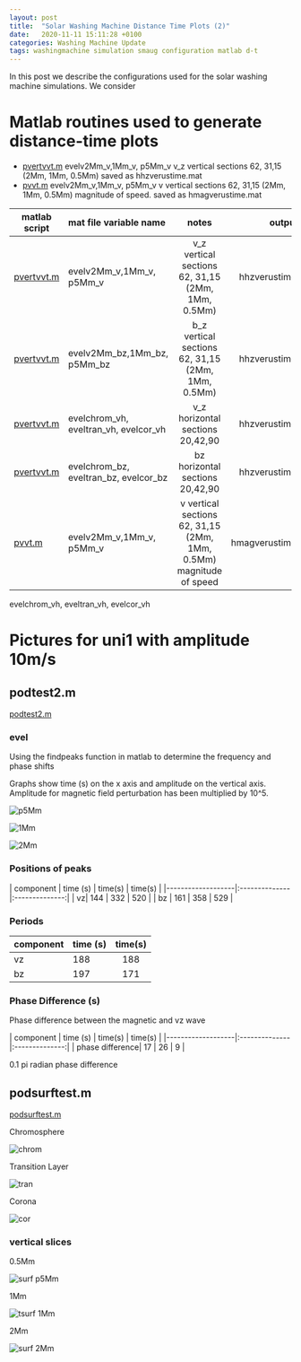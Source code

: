 ```yaml
---
layout: post
title:  "Solar Washing Machine Distance Time Plots (2)"
date:   2020-11-11 15:11:28 +0100
categories: Washing Machine Update
tags: washingmachine simulation smaug configuration matlab d-t
---
```

In this post we describe the configurations used for the solar washing machine simulations. We consider 

# Matlab routines  used to generate distance-time plots

* [pvertvvt.m](https://github.com/mikeg64/smaug_wash/blob/master/matlab/pvertvvt.m) evelv2Mm_v,1Mm_v, p5Mm_v v_z vertical sections 62, 31,15 (2Mm, 1Mm, 0.5Mm) saved as hhzverustime.mat
* [pvvt.m](https://github.com/mikeg64/smaug_wash/blob/master/matlab/pvvt.m)  evelv2Mm_v,1Mm_v, p5Mm_v v vertical sections 62, 31,15 (2Mm, 1Mm, 0.5Mm) magnitude of speed. saved as hmagverustime.mat


| matlab script      | mat file variable name | notes   | output file |
|-------------------|:--------------|:--------------:|--------------:|
| [pvertvvt.m](https://github.com/mikeg64/smaug_wash/blob/master/matlab/pvertvvt.m) | evelv2Mm_v,1Mm_v, p5Mm_v  |v_z vertical sections 62, 31,15 (2Mm, 1Mm, 0.5Mm)  | hhzverustime.mat|
| [pvertvvt.m](https://github.com/mikeg64/smaug_wash/blob/master/matlab/pvertvvt.m) | evelv2Mm_bz,1Mm_bz, p5Mm_bz  |b_z vertical sections 62, 31,15 (2Mm, 1Mm, 0.5Mm)  | hhzverustime.mat|
| [pvertvvt.m](https://github.com/mikeg64/smaug_wash/blob/master/matlab/pvertvvt.m) | evelchrom_vh, eveltran_vh, evelcor_vh  |v_z horizontal sections 20,42,90  | hhzverustime.mat|
| [pvertvvt.m](https://github.com/mikeg64/smaug_wash/blob/master/matlab/pvertvvt.m) | evelchrom_bz, eveltran_bz, evelcor_bz  |bz horizontal sections 20,42,90  | hhzverustime.mat|
|  [pvvt.m](https://github.com/mikeg64/smaug_wash/blob/master/matlab/pvvt.m)          | evelv2Mm_v,1Mm_v, p5Mm_v      |v vertical sections 62, 31,15 (2Mm, 1Mm, 0.5Mm) magnitude of speed       | hmagverustime.mat      |





evelchrom_vh, eveltran_vh, evelcor_vh


# Pictures for uni1 with amplitude 10m/s

## podtest2.m

[podtest2.m](https://github.com/mikeg64/smaug_wash/blob/master/matlab/podtest2.m)

### evel

Using the findpeaks function in matlab to determine the frequency and phase shifts

Graphs show time (s) on the x axis and amplitude on the vertical axis. Amplitude for magnetic field perturbation has been multiplied by 10^5.


![p5Mm](https://drive.google.com/uc?export=view&id=1J7VkOAdGUrMlHC2hrbMT72cP7q6wQWws)  





![1Mm](https://drive.google.com/uc?export=view&id=1J8jIT8h1SgThGVly85jC26MK8-ucVu-F)  





![2Mm](https://drive.google.com/uc?export=view&id=1JFqW_WAPKapr9Ph3uDJ9Q5xH0fis_W94)  


### Positions of peaks

| component      | time (s) | time(s)   |  time(s) |
|-------------------|:--------------|:--------------:|
| vz| 144  | 332 | 520 |
| bz          | 161     | 358      | 529     |

### Periods

| component      | time (s) | time(s)   |  
|-------------------|:--------------|:--------------:|
| vz| 188  | 188 | 
| bz          | 197     | 171      | 

### Phase Difference (s)

Phase difference between the magnetic and vz wave

| component      | time (s) | time(s)   |  time(s) |
|-------------------|:--------------|:--------------:|
| phase difference| 17  | 26 | 9 | 

0.1 pi radian phase difference

## podsurftest.m

[podsurftest.m](https://github.com/mikeg64/smaug_wash/blob/master/matlab/podsurftest.m)








Chromosphere

![chrom](https://drive.google.com/uc?export=view&id=1JG55dWBLDUV7DNqqkUyTf7c7Me88YdIq)  



Transition Layer

![tran](https://drive.google.com/uc?export=view&id=1JGUGiJscrJE_iclvd7P_7ntFc5sjVNJU)  


Corona

![cor](https://drive.google.com/uc?export=view&id=1JK95hKms2lZIKgxspQu-6BfFPHbg5P3u)  


### vertical slices





0.5Mm

![surf p5Mm](https://drive.google.com/uc?export=view&id=1JMgUrOO3XPZU3X5Df0d0SGC62JqmBCKq)  


1Mm

![tsurf 1Mm](https://drive.google.com/uc?export=view&id=1JPHPCrpr8kemKM9sm4UFWXdXmmf4jVU3)  


2Mm

![surf 2Mm](https://drive.google.com/uc?export=view&id=1JQaRv2p6dc0GDd2Gy8V2sO8JYQPVv0BL)  



